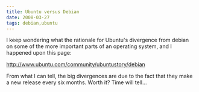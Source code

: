 ```yaml
---
title: Ubuntu versus Debian
date: 2008-03-27
tags: debian,ubuntu
---
```

I keep wondering what the rationale for Ubuntu's divergence from debian on some of the more important parts of an operating system, and I happened upon this page:

<a href="http://www.ubuntu.com/community/ubuntustory/debian" rel="nofollow">http://www.ubuntu.com/community/ubuntustory/debian</a>

From what I can tell, the big divergences are due to the fact that they make a new release every six months. Worth it? Time will tell...

